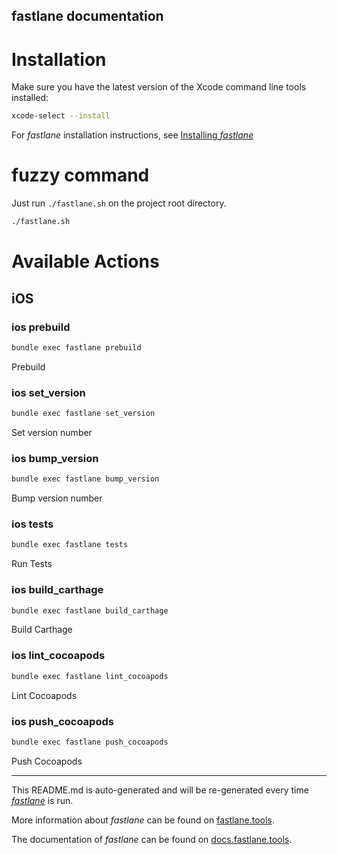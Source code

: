 fastlane documentation
----

# Installation

Make sure you have the latest version of the Xcode command line tools installed:

```sh
xcode-select --install
```

For _fastlane_ installation instructions, see [Installing _fastlane_](https://docs.fastlane.tools/#installing-fastlane)


# fuzzy command

Just run `./fastlane.sh` on the project root directory.

```sh
./fastlane.sh
```

# Available Actions

## iOS

### ios prebuild

```sh
bundle exec fastlane prebuild
```

Prebuild

### ios set_version

```sh
bundle exec fastlane set_version
```

Set version number

### ios bump_version

```sh
bundle exec fastlane bump_version
```

Bump version number

### ios tests

```sh
bundle exec fastlane tests
```

Run Tests

### ios build_carthage

```sh
bundle exec fastlane build_carthage
```

Build Carthage

### ios lint_cocoapods

```sh
bundle exec fastlane lint_cocoapods
```

Lint Cocoapods

### ios push_cocoapods

```sh
bundle exec fastlane push_cocoapods
```

Push Cocoapods

----

This README.md is auto-generated and will be re-generated every time [_fastlane_](https://fastlane.tools) is run.

More information about _fastlane_ can be found on [fastlane.tools](https://fastlane.tools).

The documentation of _fastlane_ can be found on [docs.fastlane.tools](https://docs.fastlane.tools).
